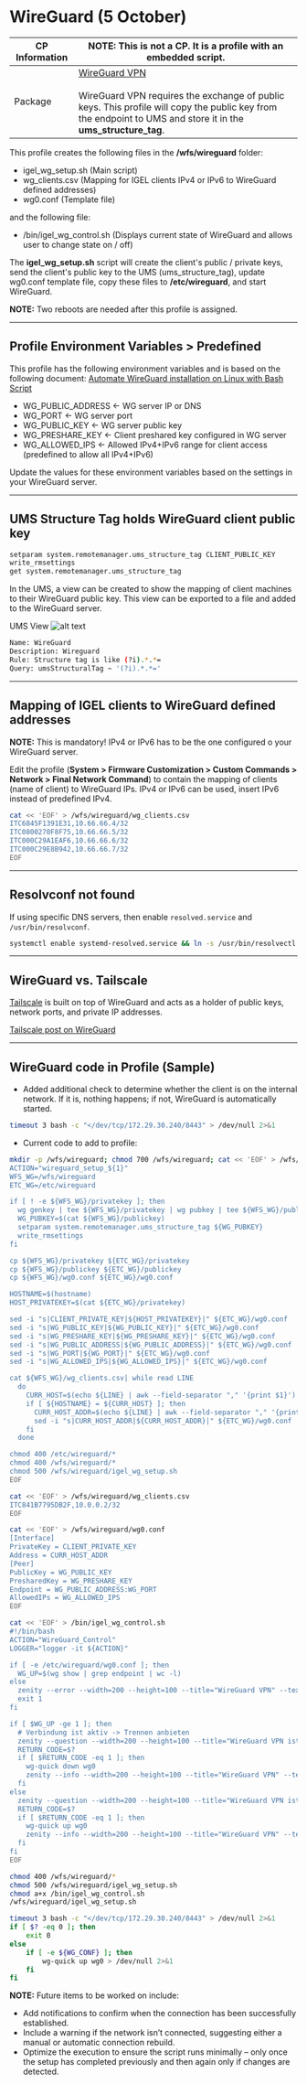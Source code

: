 
# WireGuard (5 October)

|  CP Information | **NOTE:** This is not a CP. It is a profile with an embedded script.            |
|--------------------|------------|
| Package | [WireGuard VPN](https://www.wireguard.com/) <br /><br /> WireGuard VPN requires the exchange of public keys. This profile will copy the public key from the endpoint to UMS and store it in the **ums_structure_tag**. |

This profile creates the following files in the **/wfs/wireguard** folder:

- igel_wg_setup.sh (Main script)
- wg_clients.csv (Mapping for IGEL clients IPv4 or IPv6 to WireGuard defined addresses)
- wg0.conf (Template file)

and the following file:

- /bin/igel_wg_control.sh (Displays current state of WireGuard and allows user to change state on / off)

The **igel_wg_setup.sh** script will create the client's public / private keys, send the client's public key to the UMS (ums_structure_tag), update wg0.conf template file, copy these files to **/etc/wireguard**, and start WireGuard.

**NOTE:** Two reboots are needed after this profile is assigned.

-----

## Profile Environment Variables > Predefined

This profile has the following environment variables and is based on the following document: [Automate WireGuard installation on Linux with Bash Script](https://techviewleo.com/automate-wireguard-installation-on-linux/)

- WG_PUBLIC_ADDRESS <- WG server IP or DNS
- WG_PORT <- WG server port
- WG_PUBLIC_KEY <- WG server public key
- WG_PRESHARE_KEY <- Client preshared key configured in WG server
- WG_ALLOWED_IPS <- Allowed IPv4+IPv6 range for client access (predefined to allow all IPv4+IPv6)

Update the values for these environment variables based on the settings in your WireGuard server.

-----

## UMS Structure Tag holds WireGuard client public key

```bash linenums="1"
setparam system.remotemanager.ums_structure_tag CLIENT_PUBLIC_KEY
write_rmsettings
get system.remotemanager.ums_structure_tag
```

In the UMS, a view can be created to show the mapping of client machines to their WireGuard public key. This view can be exported to a file and added to the WireGuard server.

UMS View
![alt text](images/umsview.png "UMS View")

```bash linenums="1"
Name: WireGuard
Description: Wireguard
Rule: Structure tag is like (?i).*.*=
Query: umsStructuralTag ~ '(?i).*.*='
```

-----

## Mapping of IGEL clients to WireGuard defined addresses

**NOTE:** This is mandatory! IPv4 or IPv6 has to be the one configured o your WireGuard server.

Edit the profile (**System > Firmware Customization > Custom Commands > Network > Final Network Command**) to contain the mapping of clients (name of client) to WireGuard IPs. IPv4 or IPv6 can be used, insert IPv6 instead of predefined IPv4.

```bash linenums="1"
cat << 'EOF' > /wfs/wireguard/wg_clients.csv
ITC6845F1391E31,10.66.66.4/32
ITC0800270F8F75,10.66.66.5/32
ITC000C29A1EAF6,10.66.66.6/32
ITC000C29E8B942,10.66.66.7/32
EOF
```

-----

## Resolvconf not found

If using specific DNS servers, then enable `resolved.service` and `/usr/bin/resolvconf`.

```bash linenums="1"
systemctl enable systemd-resolved.service && ln -s /usr/bin/resolvectl /usr/bin/resolvconf
```

-----

## WireGuard vs. Tailscale

[Tailscale](https://github.com/IGEL-Community/IGEL-Custom-Partitions/tree/master/CP_Source/Network/Tailscale_VPN) is built on top of WireGuard and acts as a holder of public keys, network ports, and private IP addresses.

[Tailscale post on WireGuard](https://tailscale.com/compare/wireguard/)

-----

## WireGuard code in Profile (Sample)

- Added additional check to determine whether the client is on the internal network. If it is, nothing happens; if not, WireGuard is automatically started.

```bash linenums="1"
timeout 3 bash -c "</dev/tcp/172.29.30.240/8443" > /dev/null 2>&1
```

- Current code to add to profile:

```bash linenums="1"
mkdir -p /wfs/wireguard; chmod 700 /wfs/wireguard; cat << 'EOF' > /wfs/wireguard/igel_wg_setup.sh
ACTION="wireguard_setup_${1}"
WFS_WG=/wfs/wireguard
ETC_WG=/etc/wireguard

if [ ! -e ${WFS_WG}/privatekey ]; then
  wg genkey | tee ${WFS_WG}/privatekey | wg pubkey | tee ${WFS_WG}/publickey
  WG_PUBKEY=$(cat ${WFS_WG}/publickey)
  setparam system.remotemanager.ums_structure_tag ${WG_PUBKEY}
  write_rmsettings
fi

cp ${WFS_WG}/privatekey ${ETC_WG}/privatekey
cp ${WFS_WG}/publickey ${ETC_WG}/publickey
cp ${WFS_WG}/wg0.conf ${ETC_WG}/wg0.conf

HOSTNAME=$(hostname)
HOST_PRIVATEKEY=$(cat ${ETC_WG}/privatekey)

sed -i "s|CLIENT_PRIVATE_KEY|${HOST_PRIVATEKEY}|" ${ETC_WG}/wg0.conf
sed -i "s|WG_PUBLIC_KEY|${WG_PUBLIC_KEY}|" ${ETC_WG}/wg0.conf
sed -i "s|WG_PRESHARE_KEY|${WG_PRESHARE_KEY}|" ${ETC_WG}/wg0.conf
sed -i "s|WG_PUBLIC_ADDRESS|${WG_PUBLIC_ADDRESS}|" ${ETC_WG}/wg0.conf
sed -i "s|WG_PORT|${WG_PORT}|" ${ETC_WG}/wg0.conf
sed -i "s|WG_ALLOWED_IPS|${WG_ALLOWED_IPS}|" ${ETC_WG}/wg0.conf

cat ${WFS_WG}/wg_clients.csv| while read LINE
  do
    CURR_HOST=$(echo ${LINE} | awk --field-separator "," '{print $1}')
    if [ ${HOSTNAME} = ${CURR_HOST} ]; then
      CURR_HOST_ADDR=$(echo ${LINE} | awk --field-separator "," '{print $2}')
      sed -i "s|CURR_HOST_ADDR|${CURR_HOST_ADDR}|" ${ETC_WG}/wg0.conf
    fi
  done

chmod 400 /etc/wireguard/*
chmod 400 /wfs/wireguard/*
chmod 500 /wfs/wireguard/igel_wg_setup.sh
EOF

cat << 'EOF' > /wfs/wireguard/wg_clients.csv
ITC841B7795DB2F,10.0.0.2/32
EOF

cat << 'EOF' > /wfs/wireguard/wg0.conf
[Interface]
PrivateKey = CLIENT_PRIVATE_KEY
Address = CURR_HOST_ADDR
[Peer]
PublicKey = WG_PUBLIC_KEY
PresharedKey = WG_PRESHARE_KEY
Endpoint = WG_PUBLIC_ADDRESS:WG_PORT
AllowedIPs = WG_ALLOWED_IPS
EOF

cat << 'EOF' > /bin/igel_wg_control.sh
#!/bin/bash
ACTION="WireGuard_Control"
LOGGER="logger -it ${ACTION}"

if [ -e /etc/wireguard/wg0.conf ]; then
  WG_UP=$(wg show | grep endpoint | wc -l)
else
  zenity --error --width=200 --height=100 --title="WireGuard VPN" --text="WireGuard VPN is NOT setup on this system."
  exit 1
fi

if [ $WG_UP -ge 1 ]; then
  # Verbindung ist aktiv -> Trennen anbieten
  zenity --question --width=200 --height=100 --title="WireGuard VPN ist aktiv!" --text="Verbindung trennen?" --ok-label="Nein" --cancel-label="Ja"
  RETURN_CODE=$?
  if [ $RETURN_CODE -eq 1 ]; then
    wg-quick down wg0
    zenity --info --width=200 --height=100 --title="WireGuard VPN" --text="WireGuard VPN wurde getrennt."
  fi
else
  zenity --question --width=200 --height=100 --title="WireGuard VPN ist deaktiviert!" --text="Verbindung aufbauen?" --ok-label="Nein" --cancel-label="Ja"
  RETURN_CODE=$?
  if [ $RETURN_CODE -eq 1 ]; then
    wg-quick up wg0
    zenity --info --width=200 --height=100 --title="WireGuard VPN" --text="WireGuard VPN ist jetzt aktiv."
  fi
fi
EOF

chmod 400 /wfs/wireguard/*
chmod 500 /wfs/wireguard/igel_wg_setup.sh
chmod a+x /bin/igel_wg_control.sh
/wfs/wireguard/igel_wg_setup.sh

timeout 3 bash -c "</dev/tcp/172.29.30.240/8443" > /dev/null 2>&1
if [ $? -eq 0 ]; then
    exit 0
else
    if [ -e ${WG_CONF} ]; then
        wg-quick up wg0 > /dev/null 2>&1
    fi
fi
```

**NOTE:** Future items to be worked on include:

- Add notifications to confirm when the connection has been successfully established.
- Include a warning if the network isn’t connected, suggesting either a manual or automatic connection rebuild.
- Optimize the execution to ensure the script runs minimally – only once the setup has completed previously and then again only if changes are detected.
